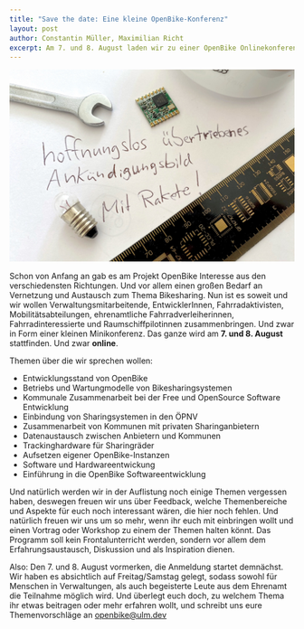 ```yaml
---
title: "Save the date: Eine kleine OpenBike-Konferenz"
layout: post
author: Constantin Müller, Maximilian Richt
excerpt: Am 7. und 8. August laden wir zu einer OpenBike Onlinekonferenz ein
---
```


![](/assets/images/blog/20200630_uebertriebeneskonferenzankuendigungsbild.jpg)

Schon von Anfang an gab es am Projekt OpenBike Interesse aus den verschiedensten Richtungen. Und vor allem einen großen Bedarf an Vernetzung und Austausch zum Thema Bikesharing. Nun ist es soweit und wir wollen Verwaltungsmitarbeitende, EntwicklerInnen, Fahrradaktivisten, Mobilitätsabteilungen, ehrenamtliche Fahrradverleiherinnen, Fahrradinteressierte und Raumschiffpilotinnen zusammenbringen. Und zwar in Form einer kleinen Minikonferenz. Das ganze wird am **7. und 8. August** stattfinden. Und zwar **online**.

Themen über die wir sprechen wollen:

 * Entwicklungsstand von OpenBike
 * Betriebs und Wartungmodelle von Bikesharingsystemen
 * Kommunale Zusammenarbeit bei der Free und OpenSource Software Entwicklung
 * Einbindung von Sharingsystemen in den ÖPNV
 * Zusammenarbeit von Kommunen mit privaten Sharinganbietern
 * Datenaustausch zwischen Anbietern und Kommunen
 * Trackinghardware für Sharingräder
 * Aufsetzen eigener OpenBike-Instanzen
 * Software und Hardwareentwickung
 * Einführung in die OpenBike Softwareentwicklung


Und natürlich werden wir in der Auflistung noch einige Themen vergessen haben, deswegen freuen wir uns über Feedback, welche Themenbereiche und Aspekte für euch noch interessant wären, die hier noch fehlen. Und natürlich freuen wir uns um so mehr, wenn ihr euch mit einbringen wollt und einen Vortrag oder Workshop zu einem der Themen halten könnt.
Das Programm soll kein Frontalunterricht werden, sondern vor allem dem Erfahrungsaustausch, Diskussion und als Inspiration dienen.

Also: Den 7. und 8. August vormerken, die Anmeldung startet demnächst. Wir haben es absichtlich auf Freitag/Samstag gelegt, sodass sowohl für Menschen in Verwaltungen, als auch begeisterte Leute aus dem Ehrenamt die Teilnahme möglich wird. Und überlegt euch doch, zu welchem Thema ihr etwas beitragen oder mehr erfahren wollt, und schreibt uns eure Themenvorschläge an openbike@ulm.dev